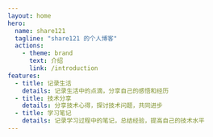 ```yaml
---
layout: home
hero:
  name: share121
  tagline: "share121 的个人博客"
  actions:
    - theme: brand
      text: 介绍
      link: /introduction
features:
  - title: 记录生活
    details: 记录生活中的点滴，分享自己的感悟和经历
  - title: 技术分享
    details: 分享技术心得，探讨技术问题，共同进步
  - title: 学习笔记
    details: 记录学习过程中的笔记，总结经验，提高自己的技术水平
---
```


<script setup>
import { VPTeamMembers } from "vitepress/theme";

const members = [
  {
    avatar: "https://gitlab.com/uploads/-/system/user/avatar/18043480/avatar.png",
    name: "share121",
    title: "前端开发",
    org: "三清课堂",
    orgLink: "https://github.com/trpure-class",
    links: [
      { icon: "bilibili", link: "https://space.bilibili.com/626843261" },
      { icon: "gitee", link: "https://gitee.com/share121" },
      { icon: "gitlab", link: "https://gitlab.com/share121" },
      { icon: "github", link: "https://github.com/share121" },
    ]
  },
]
</script>

<VPTeamMembers :members="members" />
